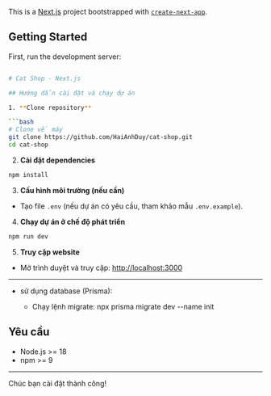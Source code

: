 This is a [Next.js](https://nextjs.org) project bootstrapped with [`create-next-app`](https://nextjs.org/docs/app/api-reference/cli/create-next-app).

## Getting Started

First, run the development server:

````bash

# Cat Shop - Next.js

## Hướng dẫn cài đặt và chạy dự án

1. **Clone repository**

```bash
# Clone về máy
git clone https://github.com/HaiAnhDuy/cat-shop.git
cd cat-shop
````

2. **Cài đặt dependencies**

```bash
npm install
```

3. **Cấu hình môi trường (nếu cần)**

- Tạo file `.env` (nếu dự án có yêu cầu, tham khảo mẫu `.env.example`).

4. **Chạy dự án ở chế độ phát triển**

```bash
npm run dev
```

5. **Truy cập website**

- Mở trình duyệt và truy cập: [http://localhost:3000](http://localhost:3000)

---

- sử dụng database (Prisma):

  - Chạy lệnh migrate:
    npx prisma migrate dev --name init

## Yêu cầu

- Node.js >= 18
- npm >= 9

---

Chúc bạn cài đặt thành công!

